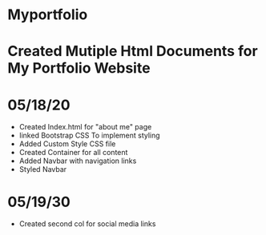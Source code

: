 # Myportfolio

# Created Mutiple Html Documents for My Portfolio Website

# 05/18/20
- Created Index.html for "about me" page
- linked Bootstrap CSS To implement styling
- Added Custom Style CSS file
- Created Container for all content
- Added Navbar with navigation links
- Styled Navbar

# 05/19/30
- Created second col for social media links